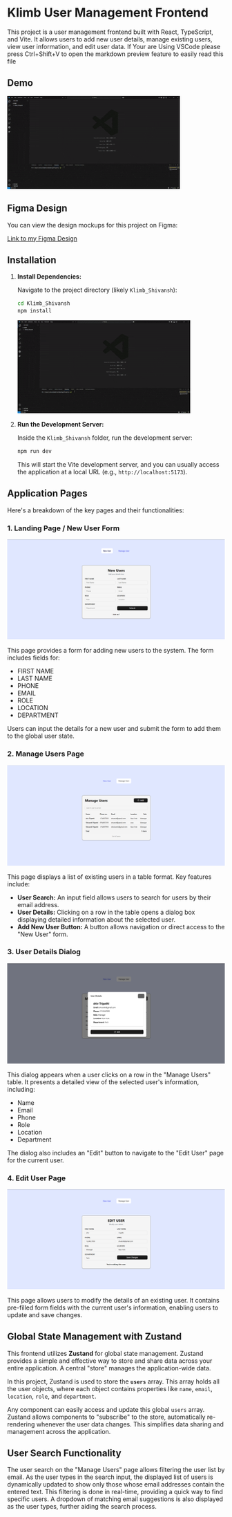 # Klimb User Management Frontend

This project is a user management frontend built with React, TypeScript, and Vite. It allows users to add new user details, manage existing users, view user information, and edit user data.
If Your are Using VSCode please press Ctrl+Shift+V to open the markdown preview feature to easily read this file
## Demo

[![Project Demo GIF](./Klimb_Shivansh/src/assets/GIF/demo.gif)](./src/assets/GIF/demo.gif)

## Figma Design

You can view the design mockups for this project on Figma:

[Link to my Figma Design](https://www.figma.com/design/Ou5L6g4L9aUYJnRxjRPsDk/Klimb?node-id=0-1&t=1ZpPAjTy5Uyv7ilI-1)

## Installation

1.  **Install Dependencies:**

    Navigate to the project directory (likely `Klimb_Shivansh`):

    ```bash
    cd Klimb_Shivansh
    npm install
    ```

    [![Installation Demo GIF](./Klimb_Shivansh/src/assets/GIF/installation.gif)](./src/assets/GIF/installation.gif)

2.  **Run the Development Server:**

    Inside the `Klimb_Shivansh` folder, run the development server:

    ```bash
    npm run dev
    ```

    This will start the Vite development server, and you can usually access the application at a local URL (e.g., `http://localhost:5173`).

## Application Pages

Here's a breakdown of the key pages and their functionalities:

### 1. Landing Page / New User Form

[![New User Form Placeholder](./Klimb_Shivansh/src/assets/screenshots/new-user.png)](./src/assets/screenshots/new-user.png)

This page provides a form for adding new users to the system. The form includes fields for:

* FIRST NAME
* LAST NAME
* PHONE
* EMAIL
* ROLE
* LOCATION
* DEPARTMENT

Users can input the details for a new user and submit the form to add them to the global user state.

### 2. Manage Users Page

[![Manage Users Page Placeholder](./Klimb_Shivansh/src/assets/screenshots/manage-user.png)](./src/assets/screenshots/manage-user.png)

This page displays a list of existing users in a table format. Key features include:

* **User Search:** An input field allows users to search for users by their email address.
* **User Details:** Clicking on a row in the table opens a dialog box displaying detailed information about the selected user.
* **Add New User Button:** A button allows navigation or direct access to the "New User" form.

### 3. User Details Dialog

[![User Details Dialog Placeholder](./Klimb_Shivansh/src/assets/screenshots/user-details.png)](./src/assets/screenshots/user-details.png)

This dialog appears when a user clicks on a row in the "Manage Users" table. It presents a detailed view of the selected user's information, including:

* Name
* Email
* Phone
* Role
* Location
* Department

The dialog also includes an "Edit" button to navigate to the "Edit User" page for the current user.

### 4. Edit User Page

[![Edit User Page Placeholder](./Klimb_Shivansh/src/assets/screenshots/edit-user.png)](./src/assets/screenshots/edit-user.png)

This page allows users to modify the details of an existing user. It contains pre-filled form fields with the current user's information, enabling users to update and save changes.

## Global State Management with Zustand

This frontend utilizes **Zustand** for global state management. Zustand provides a simple and effective way to store and share data across your entire application. A central "store" manages the application-wide data.

In this project, Zustand is used to store the **`users`** array. This array holds all the user objects, where each object contains properties like `name`, `email`, `location`, `role`, and `department`.

Any component can easily access and update this global `users` array. Zustand allows components to "subscribe" to the store, automatically re-rendering whenever the user data changes. This simplifies data sharing and management across the application.

## User Search Functionality

The user search on the "Manage Users" page allows filtering the user list by email. As the user types in the search input, the displayed list of users is dynamically updated to show only those whose email addresses contain the entered text. This filtering is done in real-time, providing a quick way to find specific users. A dropdown of matching email suggestions is also displayed as the user types, further aiding the search process.

